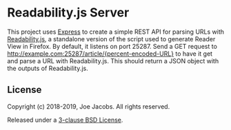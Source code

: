 Readability.js Server
=====================
This project uses [Express](https://expressjs.com/) to create a simple REST API
for parsing URLs with [Readability.js](https://github.com/mozilla/readability),
a standalone version of the script used to generate Reader View in Firefox. By
default, it listens on port 25287. Send a GET request to
http://example.com:25287/article/{percent-encoded-URL} to have it get and parse
a URL with Readability.js. This should return a JSON object with the outputs of
Readability.js.

License
-------
Copyright (c) 2018-2019, Joe Jacobs. All rights reserved.

Released under a [3-clause BSD License](LICENSE).
